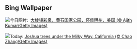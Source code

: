 ## Bing Wallpaper
![](https://www.bing.com/th?id=OHR.YellowstoneSpring_ZH-CN2643482467_UHD.jpg&w=1000)今日图片: &nbsp;[大棱镜彩泉，黄石国家公园，怀俄明州，美国 (© Ajith Kumar/Getty Images)](https://www.bing.com/th?id=OHR.YellowstoneSpring_ZH-CN2643482467_UHD.jpg)
<br><br/>
![](https://www.bing.com/th?id=OHR.JoshuaStars_EN-US2563220033_UHD.jpg&w=1000)Today: [Joshua trees under the Milky Way, California (© Chao Zhang/Getty Images)](https://www.bing.com/th?id=OHR.JoshuaStars_EN-US2563220033_UHD.jpg)
<br><br/>
